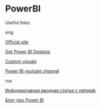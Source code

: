 # PowerBI

Useful links:

eng

[Official site](https://powerbi.microsoft.com/en-us/)


[Get Power BI Desktop](https://powerbi.microsoft.com/en-us/desktop/)


[Custom visuals](https://appsource.microsoft.com/en-us/marketplace/apps?product=power-bi-visuals&page=1&src=office)


[Power BI youtube channel](https://www.youtube.com/user/mspowerbi)

rus

[Информативная вводная статья с netpeak](https://netpeak.net/ru/blog/kak-rabotat-s-microsoft-power-bi-podrobnoe-rukovodstvo/)

[Блог про Power BI](http://powerbirussia.ru/)

